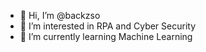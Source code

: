 - 👋 Hi, I’m @backzso
- 👀 I’m interested in RPA and Cyber Security
- 🌱 I’m currently learning Machine Learning


<!---
backzso/backzso is a ✨ special ✨ repository because its `README.md` (this file) appears on your GitHub profile.
You can click the Preview link to take a look at your changes.
--->
